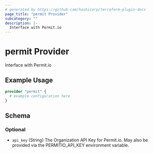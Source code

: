 ```yaml
---
# generated by https://github.com/hashicorp/terraform-plugin-docs
page_title: "permit Provider"
subcategory: ""
description: |-
  Interface with Permit.io
---
```


# permit Provider

Interface with Permit.io

## Example Usage

```terraform
provider "permit" {
  # example configuration here
}
```

<!-- schema generated by tfplugindocs -->
## Schema

### Optional

- `api_key` (String) The Organization API Key for Permit.io. May also be provided via the PERMITIO_API_KEY environment variable.

